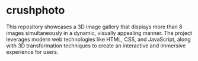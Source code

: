 # crushphoto
This repository showcases a 3D image gallery that displays more than 8 images simultaneously in a dynamic, visually appealing manner. The project leverages modern web technologies like HTML, CSS, and JavaScript, along with 3D transformation techniques to create an interactive and immersive experience for users.
